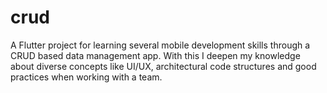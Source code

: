 # crud

A Flutter project for learning several mobile development skills through a CRUD based data management app. With this I deepen my knowledge about diverse concepts like UI/UX, architectural code structures and good practices when working with a team.
